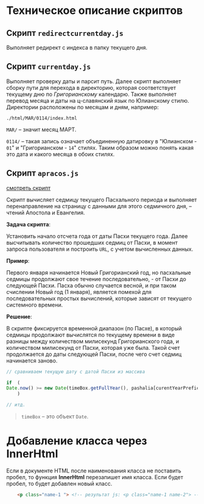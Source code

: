     
# **Техническое описание скриптов**

## Скрипт `redirectcurrentday.js`

Выполняет редирект с индекса в папку текущего дня. 


## Скрипт `currentday.js`

Выполняет проверку даты и парсит путь. Далее скрипт выполняет сборку пути для перехода в директорию, которая соответствует текущему дню по *Григорианскому* календарю.
Также выполняет перевод месяца и даты на ц-славянский язык по Юлианскому стилю.
Директории расположены по месяцам и дням, например:

    ./html/MAR/0114/index.html

`MAR/` – значит месяц МАРТ.

`0114/` – такая запись означает объединенную датировку в "Юлианском - `01`" и "Григорианском - `14`" стилях. Таким образом можно понять какая это дата и какого месяца в обоих стилях.

## Скрипт `apracos.js` 

[смотреть скрипт](../js/apracos.js)

Скрипт вычисляет седмицу текущего Пасхального периода и выполняет перенаправление на страницу с данными для этого седмичного дня, –  чтений Апостола и Евангелия.

**Задача скрипта**:

Установить начало отсчета года от даты Пасхи текущего года. Далее высчитывать количество прошедших седмиц от Пасхи, в момент запроса  пользователя и построить `URL`, с учетом вычисленных данных. 

**Пример**:

Первого января начинается Новый Григорианский год, но пасхальные седмицы продолжают свое течение последовательно, - от Пасхи до следующей Пасхи. Пасха обычно случается весной, и при таком счислении Новый год (1 января), является помехой для последовательных простых вычислений, которые зависят от текущего системного времени. 

**Решение**:

В скрипте фиксируется временной диапазон (по Пасхе), в который седмицы продолжают вычислятся по текущему времени в виде разницы между количеством милисекунд Григорианского года, и количеством милисекунд от Пасхи, которая уже была. Такой счет продолжается до даты следующей Пасхи, после чего счет седмиц начинается заново.

```js
// сравниваем текущую дату с датой Пасхи из массива

if  (
Date.now() >= new Date(timeBox.getFullYear(), pashalia[curentYearPrefics][0], pashalia[curentYearPrefics][1])
    )

// итд.
```

>`timeBox` – это объект `Date`. 

# **Добавление класса через InnerHtml**

Если в документе HTML после наименования класса не поставить пробел, то функция **InnerHtml** перезапишет имя класса. Если будет пробел, то будет добавлен новый класс.

```html
    <p class="name-1 "> <!-- результат js: <p class="name-1 name-2"> -->
```








